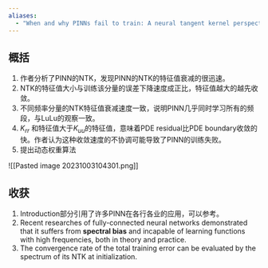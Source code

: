 ```yaml
---
aliases:
  - "When and why PINNs fail to train: A neural tangent kernel perspective"
---
```

## 概括
1. 作者分析了PINN的NTK，发现PINN的NTK的特征值衰减的很迅速。
2. NTK的特征值大小与训练该分量的误差下降速度成正比，特征值越大的越先收敛。
3. 不同频率分量的NTK特征值衰减速度一致，说明PINN几乎同时学习所有的频段，与LuLu的观察一致。
4. $K_{rr}$ 和特征值大于$K_{uu}$的特征值，意味着PDE residual比PDE boundary收敛的快。作者认为这种收敛速度的不协调可能导致了PINN的训练失败。
5. 提出动态权重算法

![[Pasted image 20231003104301.png]]
## 收获
1. Introduction部分引用了许多PINN在各行各业的应用，可以参考。
2. Recent researches of fully-connected neural networks demonstrated that it suffers from **spectral bias** and incapable of learning functions with high frequencies, both in theory and practice.
3. The convergence rate of the total training error can be evaluated by the spectrum of its NTK at initialization.

